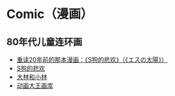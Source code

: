 # Comic（漫画）

## 80年代儿童连环画
* [重读20年前的那本漫画：《S狗的悲欢》（《エスの太陽》）](http://www.acgpiping.net/2015/2720/s-dog/)
* [S狗的悲欢](https://book.douban.com/subject/2331769/)
* [大林和小林](https://book.douban.com/subject/2348154/)
* [动画大王画库](https://book.douban.com/series/4193)
